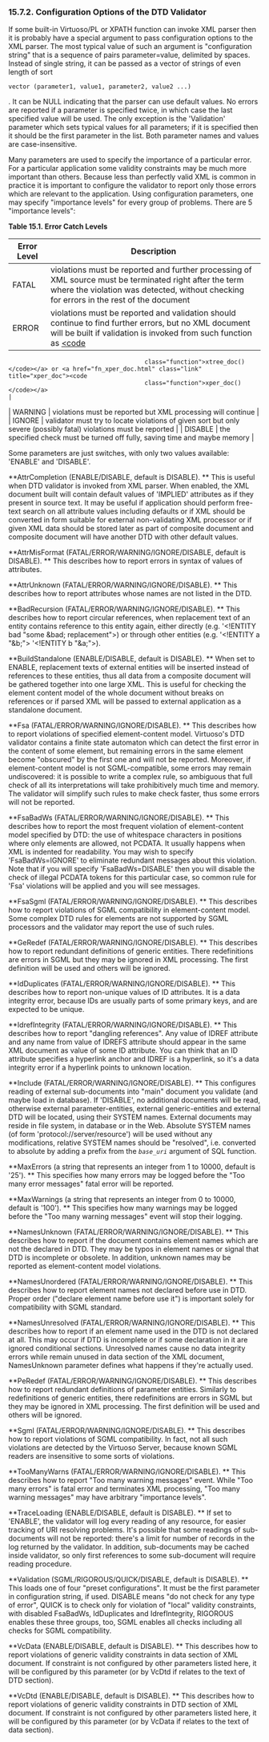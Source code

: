 <div>

<div>

<div>

<div>

### 15.7.2. Configuration Options of the DTD Validator

</div>

</div>

</div>

If some built-in Virtuoso/PL or XPATH function can invoke XML parser
then it is probably have a special argument to pass configuration
options to the XML parser. The most typical value of such an argument is
"configuration string" that is a sequence of pairs parameter=value,
delimited by spaces. Instead of single string, it can be passed as a
vector of strings of even length of sort

``` programlisting
vector (parameter1, value1, parameter2, value2 ...)
```

. It can be NULL indicating that the parser can use default values. No
errors are reported if a parameter is specified twice, in which case the
last specified value will be used. The only exception is the
'Validation' parameter which sets typical values for all parameters; if
it is specified then it should be the first parameter in the list. Both
parameter names and values are case-insensitive.

Many parameters are used to specify the importance of a particular
error. For a particular application some validity constraints may be
much more important than others. Because less than perfectly valid XML
is common in practice it is important to configure the validator to
report only those errors which are relevant to the application. Using
configuration parameters, one may specify "importance levels" for every
group of problems. There are 5 "importance levels":

<div>

**Table 15.1. Error Catch Levels**

<div>

| Error Level                            | Description                                                                                                                                                                                                                          |
|----------------------------------------|--------------------------------------------------------------------------------------------------------------------------------------------------------------------------------------------------------------------------------------|
| <span class="errortext">FATAL</span>   | violations must be reported and further processing of XML source must be terminated right after the term where the violation was detected, without checking for errors in the rest of the document                                   |
| <span class="errortext">ERROR</span>   | violations must be reported and validation should continue to find further errors, but no XML document will be built if validation is invoked from such function as <a href="fn_xtree_doc.html" class="link" title="xtree_doc"><code 
                                          class="function">xtree_doc() </code></a> or <a href="fn_xper_doc.html" class="link" title="xper_doc"><code                                                                                                                            
                                          class="function">xper_doc() </code></a>                                                                                                                                                                                               |
| <span class="errortext">WARNING</span> | violations must be reported but XML processing will continue                                                                                                                                                                         |
| <span class="errortext">IGNORE</span>  | validator must try to locate violations of given sort but only severe (possibly fatal) violations must be reported                                                                                                                   |
| <span class="errortext">DISABLE</span> | the specified check must be turned off fully, saving time and maybe memory                                                                                                                                                           |

</div>

</div>

  

Some parameters are just switches, with only two values available:
'ENABLE' and 'DISABLE'.

**AttrCompletion (ENABLE/DISABLE, default is DISABLE). ** This is useful
when DTD validator is invoked from XML parser. When enabled, the XML
document built will contain default values of 'IMPLIED' attributes as if
they present in source text. It may be useful if application should
perform free-text search on all attribute values including defaults or
if XML should be converted in form suitable for external non-validating
XML processor or if given XML data should be stored later as part of
composite document and composite document will have another DTD with
other default values.

**AttrMisFormat (FATAL/ERROR/WARNING/IGNORE/DISABLE, default is
DISABLE). ** This describes how to report errors in syntax of values of
attributes.

**AttrUnknown (FATAL/ERROR/WARNING/IGNORE/DISABLE). ** This describes
how to report attributes whose names are not listed in the DTD.

**BadRecursion (FATAL/ERROR/WARNING/IGNORE/DISABLE). ** This describes
how to report circular references, when replacement text of an entity
contains reference to this entity again, either directly (e.g.
'\<!ENTITY bad "some &bad; replacement"\>) or through other entities
(e.g. '\<!ENTITY a "&b;"\> '\<!ENTITY b "&a;"\>).

**BuildStandalone (ENABLE/DISABLE, default is DISABLE). ** When set to
ENABLE, replacement texts of external entities will be inserted instead
of references to these entities, thus all data from a composite document
will be gathered together into one large XML. This is useful for
checking the element content model of the whole document without breaks
on references or if parsed XML will be passed to external application as
a standalone document.

**Fsa (FATAL/ERROR/WARNING/IGNORE/DISABLE). ** This describes how to
report violations of specified element-content model. Virtuoso's DTD
validator contains a finite state automaton which can detect the first
error in the content of some element, but remaining errors in the same
element become "obscured" by the first one and will not be reported.
Moreover, if element-content model is not SGML-compatible, some errors
may remain undiscovered: it is possible to write a complex rule, so
ambiguous that full check of all its interpretations will take
prohibitively much time and memory. The validator will simplify such
rules to make check faster, thus some errors will not be reported.

**FsaBadWs (FATAL/ERROR/WARNING/IGNORE/DISABLE). ** This describes how
to report the most frequent violation of element-content model specified
by DTD: the use of whitespace characters in positions where only
elements are allowed, not PCDATA. It usually happens when XML is
indented for readability. You may wish to specify 'FsaBadWs=IGNORE' to
eliminate redundant messages about this violation. Note that if you will
specify 'FsaBadWs=DISABLE' then you will disable the check of illegal
PCDATA tokens for this particular case, so common rule for 'Fsa'
violations will be applied and you will see messages.

**FsaSgml (FATAL/ERROR/WARNING/IGNORE/DISABLE). ** This describes how to
report violations of SGML compatibility in element-content model. Some
complex DTD rules for elements are not supported by SGML processors and
the validator may report the use of such rules.

**GeRedef (FATAL/ERROR/WARNING/IGNORE/DISABLE). ** This describes how to
report redundant definitions of generic entities. There redefinitions
are errors in SGML but they may be ignored in XML processing. The first
definition will be used and others will be ignored.

**IdDuplicates (FATAL/ERROR/WARNING/IGNORE/DISABLE). ** This describes
how to report non-unique values of ID attributes. It is a data integrity
error, because IDs are usually parts of some primary keys, and are
expected to be unique.

**IdrefIntegrity (FATAL/ERROR/WARNING/IGNORE/DISABLE). ** This describes
how to report "dangling references". Any value of IDREF attribute and
any name from value of IDREFS attribute should appear in the same XML
document as value of some ID attribute. You can think that an ID
attribute specifies a hyperlink anchor and IDREF is a hyperlink, so it's
a data integrity error if a hyperlink points to unknown location.

**Include (FATAL/ERROR/WARNING/IGNORE/DISABLE). ** This configures
reading of external sub-documents into "main" document you validate (and
maybe load in database). If 'DISABLE', no additional documents will be
read, otherwise external parameter-entities, external generic-entities
and external DTD will be located, using their SYSTEM names. External
documents may reside in file system, in database or in the Web. Absolute
SYSTEM names (of form 'protocol://server/resource') will be used without
any modifications, relative SYSTEM names should be "resolved", i.e.
converted to absolute by adding a prefix from the *`base_uri`* argument
of SQL function.

**MaxErrors (a string that represents an integer from 1 to 10000,
default is '25'). ** This specifies how many errors may be logged before
the "Too many error messages" fatal error will be reported.

**MaxWarnings (a string that represents an integer from 0 to 10000,
default is '100'). ** This specifies how many warnings may be logged
before the "Too many warning messages" event will stop their logging.

**NamesUnknown (FATAL/ERROR/WARNING/IGNORE/DISABLE). ** This describes
how to report if the document contains element names which are not the
declared in DTD. They may be typos in element names or signal that DTD
is incomplete or obsolete. In addition, unknown names may be reported as
element-content model violations.

**NamesUnordered (FATAL/ERROR/WARNING/IGNORE/DISABLE). ** This describes
how to report element names not declared before use in DTD. Proper order
("declare element name before use it") is important solely for
compatibility with SGML standard.

**NamesUnresolved (FATAL/ERROR/WARNING/IGNORE/DISABLE). ** This
describes how to report if an element name used in the DTD is not
declared at all. This may occur if DTD is incomplete or if some
declaration in it are ignored conditional sections. Unresolved names
cause no data integrity errors while remain unused in data section of
the XML document, NamesUnknown parameter defines what happens if they're
actually used.

**PeRedef (FATAL/ERROR/WARNING/IGNORE/DISABLE). ** This describes how to
report redundant definitions of parameter entities. Similarly to
redefinitions of generic entities, there redefinitions are errors in
SGML but they may be ignored in XML processing. The first definition
will be used and others will be ignored.

**Sgml (FATAL/ERROR/WARNING/IGNORE/DISABLE). ** This describes how to
report violations of SGML compatibility. In fact, not all such
violations are detected by the Virtuoso Server, because known SGML
readers are insensitive to some sorts of violations.

**TooManyWarns (FATAL/ERROR/WARNING/IGNORE/DISABLE). ** This describes
how to report "Too many warning messages" event. While "Too many errors"
is fatal error and terminates XML processing, "Too many warning
messages" may have arbitrary "importance levels".

**TraceLoading (ENABLE/DISABLE, default is DISABLE). ** If set to
'ENABLE', the validator will log every reading of any resource, for
easier tracking of URI resolving problems. It's possible that some
readings of sub-documents will not be reported: there's a limit for
number of records in the log returned by the validator. In addition,
sub-documents may be cached inside validator, so only first references
to some sub-document will require reading procedure.

**Validation (SGML/RIGOROUS/QUICK/DISABLE, default is DISABLE). ** This
loads one of four "preset configurations". It must be the first
parameter in configuration string, if used. DISABLE means "do not check
for any type of error", QUICK is to check only for violation of "local"
validity constraints, with disabled FsaBadWs, IdDuplicates and
IdrefIntegrity, RIGOROUS enables these three groups, too, SGML enables
all checks including all checks for SGML compatibility.

**VcData (ENABLE/DISABLE, default is DISABLE). ** This describes how to
report violations of generic validity constraints in data section of XML
document. If constraint is not configured by other parameters listed
here, it will be configured by this parameter (or by VcDtd if relates to
the text of DTD section).

**VcDtd (ENABLE/DISABLE, default is DISABLE). ** This describes how to
report violations of generic validity constraints in DTD section of XML
document. If constraint is not configured by other parameters listed
here, it will be configured by this parameter (or by VcData if relates
to the text of data section).

</div>
